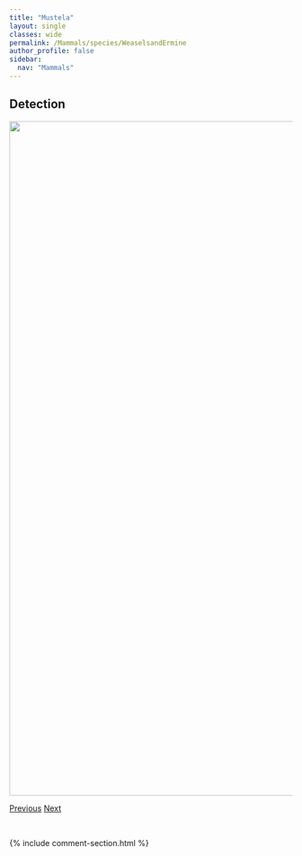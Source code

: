 ```yaml
---
title: "Mustela"
layout: single
classes: wide
permalink: /Mammals/species/WeaselsandErmine
author_profile: false
sidebar:
  nav: "Mammals"
---
```


<h2>Detection</h2>

<a href="https://drive.google.com/uc?export=view&id=1u3EZL0SwrOipetk34Qa7qgi1q1lHLyn7">
<img src="https://drive.google.com/uc?export=view&id=1u3EZL0SwrOipetk34Qa7qgi1q1lHLyn7" height = "1200" width = "800">
</a>


<a href="/DevelopmentWebsite/Mammals/species/VolesMiceandAllies" class="pagination--pager" title="Muridae">Previous</a> <a href="/DevelopmentWebsite/Mammals/species/WhitetailedDeer" class="pagination--pager" title="Odocoileus virginianus">Next</a>

<p>&nbsp;</p>

{% include comment-section.html %}
